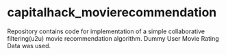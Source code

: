 # capitalhack_movierecommendation
Repository contains code for implementation of a simple collaborative filtering(u2u) movie recommendation algorithm.
Dummy User Movie Rating Data was used.
